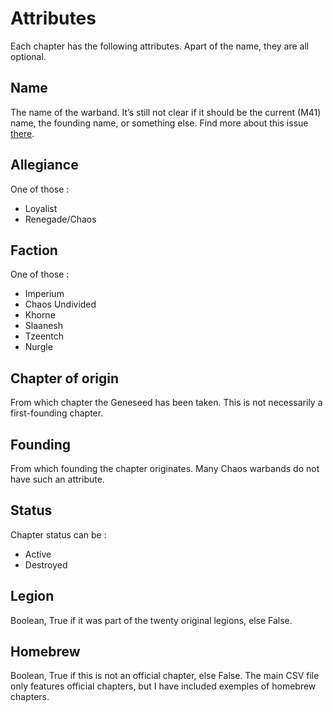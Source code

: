 # Attributes

Each chapter has the following attributes. Apart of the name, they are all optional.

## Name

The name of the warband. It’s still not clear if it should be the current (M41) name, the founding name, or something else.
Find more about this issue [there](https://github.com/matthias4217/space-marine-chapters/issues/1).

## Allegiance

One of those :
* Loyalist
* Renegade/Chaos

## Faction

One of those :

* Imperium
* Chaos Undivided
* Khorne
* Slaanesh
* Tzeentch
* Nurgle

## Chapter of origin

From which chapter the Geneseed has been taken.
This is not necessarily a first-founding chapter.

## Founding

From which founding the chapter originates.
Many Chaos warbands do not have such an attribute.

## Status

Chapter status can be :
* Active
* Destroyed

## Legion

Boolean, True if it was part of the twenty original legions, else False.

## Homebrew

Boolean, True if this is not an official chapter, else False.
The main CSV file only features official chapters, but I have included exemples of homebrew chapters.
